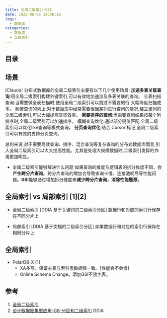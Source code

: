 ```yaml
---
title: 全局二级索引-GSI
date: 2023-06-05 14:50:16
tags:
  - 数据库
categories:
  - 数据库  
  - 二级索引
---
```


<p></p>
<!-- more -->

## 目录
<!-- toc -->

## 场景
[Claude]
分布式数据库的全局二级索引主要有以下几个使用场景:
    **加速多表关联查询**:用全局二级索引构建外键索引,可以有效地加速涉及多表关联的查询。
    全表扫描查询:当需要做全表扫描时,使用全局二级索引可以跳过不需要的行,大幅降低扫描成本。
    频繁查询的列上:对于数据库中经常需要根据某列进行查询的情况,建立该列的全局二级索引,可以大幅提高查询效率。
    **需要排序的查询**:当需要查询结果按某个列排序时,全局二级索引可以加速排序。
    模糊查询优化:通过部分键值匹配,全局二级索引可以优化like查询等模式查询。
    **分页查询优化**:结合 Cursor 标记,全局二级索引可以有效的支持分页查询。

总的来说,对于需要高效查询、排序、混合查询等复杂查询的分布式数据库而言,引入全局二级索引可以大大提高性能。尤其是处理大规模数据时,二级索引发挥的作用更加明显。

+ 全局二级索引能够解决什么问题
如果查询的维度与逻辑表的拆分维度不同，会**产生跨分片查询**。跨分片查询的增加会导致查询卡慢、连接池耗尽等性能问题。**GSI**能够通过增加拆分维度来**减少跨分片查询，消除性能瓶颈**。

## 全局索引 vs 局部索引 [1][2]
+ 全局二级索引 [DDIA  基于关键词的二级索引分区]
  数据行和对应的索引行保存在不同分片上
  
+ 局部索引  [DDIA  基于文档的二级索引分区] 
  如果数据行和对应的索引行保存在相同分片上

## 全局索引
+ PolarDB-X [1]
  - XA多写，保证主表与索引表数据强一致。[性能会不会慢]
  - Online Schema Change，添加GSI不锁主表。

## 参考
1. [全局二级索引](https://help.aliyun.com/document_detail/182179.html)  
2. [设计数据密集型应用-C6-分区和二级索引](https://zhuanlan.zhihu.com/p/384439886)  DDIA
